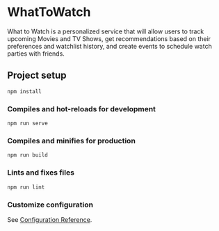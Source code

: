 # WhatToWatch
What to Watch is a personalized service that will allow users to track upcoming Movies and TV Shows, get recommendations based on their preferences and watchlist history, and create events to schedule watch parties with friends.

## Project setup
```
npm install
```

### Compiles and hot-reloads for development
```
npm run serve
```

### Compiles and minifies for production
```
npm run build
```

### Lints and fixes files
```
npm run lint
```

### Customize configuration
See [Configuration Reference](https://cli.vuejs.org/config/).
